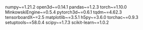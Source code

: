 numpy~=1.21.2
open3d~=0.14.1
pandas~=1.2.3
torch~=1.10.0
MinkowskiEngine~=0.5.4
pytorch3d~=0.6.1
tqdm~=4.62.3
tensorboardX~=2.5
matplotlib~=3.5.1
h5py~=3.6.0
torchac~=0.9.3
setuptools~=58.0.4
scipy~=1.7.3
scikit-learn~=1.0.2